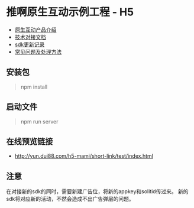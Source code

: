 # 推啊原生互动示例工程 - H5

- [原生互动产品介绍](/docs/原生互动产品介绍.pdf)
- [技术对接文档](/docs/TUIA-SDK.md)
- [sdk更新记录](/docs/CHANGELOG.md)
- [常见问题及处理方法](/docs/qa.md)

## 安装包

> npm install

## 启动文件

> npm run server

## 在线预览链接

- http://yun.dui88.com/h5-mami/short-link/test/index.html

## 注意

在对接新的sdk的同时，需要新建广告位，将新的appkey和solitid传过来。
新的sdk将对应新的活动，不然会造成不出广告弹层的问题。